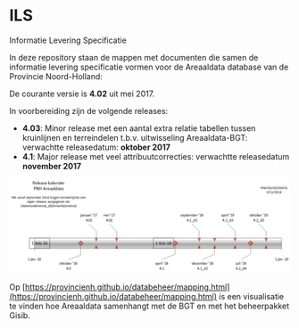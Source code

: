 ILS
===

Informatie Levering Specificatie

In deze repository staan de mappen met documenten die samen de informatie levering specificatie vormen voor de Areaaldata database van de Provincie Noord-Holland:

De courante versie is **4.02** uit mei 2017.

In voorbereiding zijn de volgende releases:
* **4.03**: Minor release met een aantal extra relatie tabellen tussen kruinlijnen en terreindelen t.b.v. uitwisseling Areaaldata-BGT: verwachtte releasedatum: **oktober 2017**
* **4.1**: Major release met veel attribuutcorrecties: verwachtte releasedatum **november 2017**

![Release kalender Areaaldata](https://github.com/provincieNH/ILS/blob/master/release_kalender_areaaldata.png)

Op [https://provincienh.github.io/databeheer/mapping.html](https://provincienh.github.io/databeheer/mapping.html) is een visualisatie te vinden hoe Areaaldata samenhangt met de BGT en met het beheerpakket Gisib.

